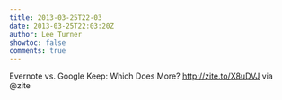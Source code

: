```yaml
---
title: 2013-03-25T22-03
date: 2013-03-25T22:03:20Z
author: Lee Turner
showtoc: false
comments: true
---
```


Evernote vs. Google Keep: Which Does More? http://zite.to/X8uDVJ via @zite

